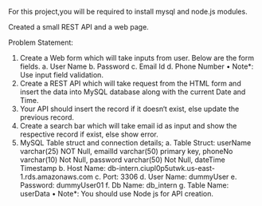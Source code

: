 For this project,you will be required to install mysql and node.js modules.

Created a small REST API and a web page. 

Problem Statement:
1. Create a Web form which will take inputs from user. Below are the form fields.
a. User Name
b. Password
c. Email Id
d. Phone Number
• Note*: Use input field validation.
2. Create a REST API which will take request from the HTML form and insert the data into MySQL
database along with the current Date and Time.
3. Your API should insert the record if it doesn‘t exist, else update the previous record.
4. Create a search bar which will take email id as input and show the respective record if exist,
else show error.
5. MySQL Table struct and connection details;
a. Table Struct:
userName varchar(25) NOT Null,
emailId varchar(50) primary key,
phoneNo varchar(10) Not Null,
password varchar(50) Not Null,
dateTime Timestamp
b. Host Name: db-intern.ciupl0p5utwk.us-east-1.rds.amazonaws.com
c. Port: 3306
d. User Name: dummyUser
e. Password: dummyUser01
f. Db Name: db_intern
g. Table Name: userData
• Note*: You should use Node js for API creation.
